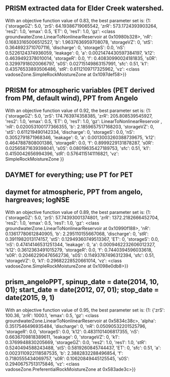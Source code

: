 ## PRISM extracted data for Elder Creek watershed. 

With an objective function value of 0.83, the best parameter set is:
{1: {'storageGZ': 5.0, 'zrS': 64.19386719065542, 'zrR': 573.1724393903264, 'res2': 1.0, 'emax': 0.5, 'ET': 0, 'res1': 1.0, 'gz': <class groundwaterZone.LinearToNonlinearReservoir at 0x10980b328>, 'nR': 0.16833165006512527, 'b': 1.9637636959708078, 'storageVZ': 0, 'stS': 0.3648923710707116, 'discharge': 0, 'storageS': 0.0, 'nS': 0.5226124374936059, 'leakage': 0, 'a': 0.0021474430597384197, 'k12': 0.4639492378010014, 'storageR': 0.0, 'f': 0.40830990024181835, 's0R': 0.32997918020066797, 's0S': 0.02715149863157991, 'sfc': 0.51, 'k1': 0.43576533893506486, 'stR': 0.6112109717325962, 'vz': <class vadoseZone.SimpleRockMoistureZone at 0x1097def58>}}


## PRISM for atmospheric variables (PET derived from PM, default wind), PPT from Angelo

With an objective function value of 0.92, the best parameter set is:
{1: {'storageGZ': 5.0, 'zrS': 174.763974358385, 'zrR': 205.808539545927, 'res2': 1.0, 'emax': 0.5, 'ET': 0, 'res1': 1.0, 'gz': LinearToNonlinearReservoir , 'nR': 0.020053100177366355, 'b': 2.1859657517168203, 'storageVZ': 0, 'stS': 0.611219490142334, 'discharge': 0, 'storageS': 0.0, 'nS': 0.3052791871968346, 'leakage': 0, 'a': 0.0013003260388739675, 'k12': 0.4647887808001386, 'storageR': 0.0, 'f': 0.8999229131878287, 's0R': 0.02565871639398041, 's0S': 0.08019635427189753, 'sfc': 0.51, 'k1': 0.4150042656994396, 'stR': 0.5764115141116821, 'vz': SimpleRockMoistureZone }}


## DAYMET for everything; use PT for PET



## daymet for atmospheric, PPT from angelo, hargreaves; logNSE

With an objective function value of 0.89, the best parameter set is:
{1: {'storageGZ': 5.0, 'zrS': 57.74393001374801, 'zrR': 1372.2182666452704, 'res2': 1.0, 'emax': 0.5, 'res1': 1.0, 'gz': <class groundwaterZone.LinearToNonlinearReservoir at 0x10990f188>, 'nR': 0.13617780612840905, 'b': 2.295110155667068, 'discharge': 0, 'stR': 0.3911982013174157, 'stS': 0.12949360749513367, 'ET': 0, 'storageS': 0.0, 'nS': 0.47414146531251344, 'leakage': 0, 'a': 0.0009462232606012327, 'k12': 0.3612363491015279, 'storageR': 0.0, 'f': 0.7440394596033618, 's0R': 0.20462290476562736, 's0S': 0.11493787496312394, 'sfc': 0.51, 'storageVZ': 0, 'k1': 0.29682228520661014, 'vz': <class vadoseZone.SimpleRockMoistureZone at 0x1098e0db8>}}


## prism_angeloPPT, spinup_date = date(2014, 10, 01); start_date = date(2012, 07, 01); stop_date = date(2015, 9, 1)

With an objective function value of 0.95, the best parameter set is:
{1: {'zrS': 100.36, 'zrR': 1000.1, 'emax': 0.5, 'gz': <class groundwaterZone.LinearToNonlinearReservoir at 0x5834c38c>, 'alpha': 0.3517546496935484, 'discharge': 0, 'nR': 0.05090532201525796, 'storageR': 0.0, 'storageS': 0.0, 'k12': 0.4831101406817355, 'nS': 0.6636709818389611, 'leakage': 0, 'storageVZ': 0, 'k1': 0.3769948830205669, 'storageGZ': 0.0, 'res2': 1.0, 'res1': 1.0, 'stR': 0.5240494588243488, 'stS': 0.5819260845744437, 'ET': 0, 'sfc': 0.51, 'a': 0.0023110922118587535, 'b': 2.3882832288496854, 'f': 0.7180555434069757, 's0R': 0.10620849445125545, 's0S': 0.29406757513175846, 'vz': <class vadoseZone.PreferentialRockMoistureZone at 0x583ade3c>}}